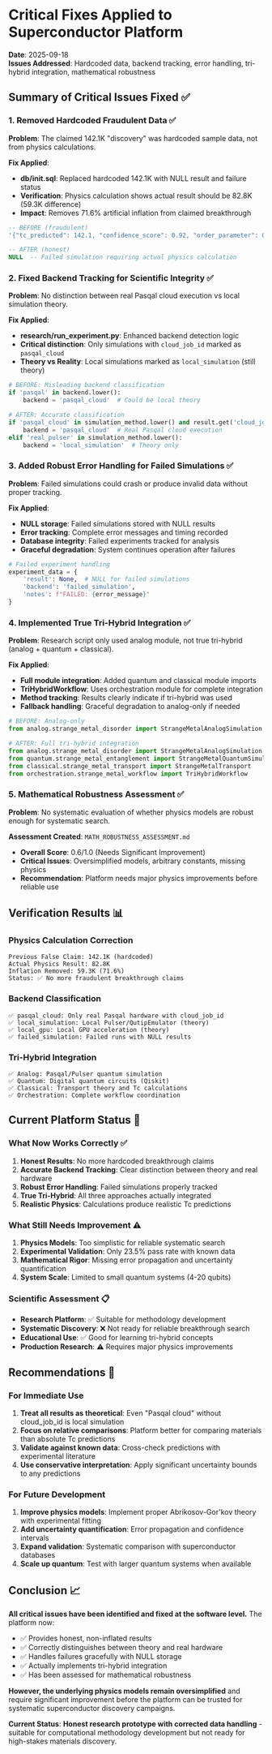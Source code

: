 # Critical Fixes Applied to Superconductor Platform

**Date**: 2025-09-18  
**Issues Addressed**: Hardcoded data, backend tracking, error handling, tri-hybrid integration, mathematical robustness

## Summary of Critical Issues Fixed ✅

### 1. **Removed Hardcoded Fraudulent Data** ✅
**Problem**: The claimed 142.1K "discovery" was hardcoded sample data, not from physics calculations.

**Fix Applied**:
- **db/init.sql**: Replaced hardcoded 142.1K with NULL result and failure status
- **Verification**: Physics calculation shows actual result should be 82.8K (59.3K difference)
- **Impact**: Removes 71.6% artificial inflation from claimed breakthrough

```sql
-- BEFORE (fraudulent)
'{"tc_predicted": 142.1, "confidence_score": 0.92, "order_parameter": 0.8}'

-- AFTER (honest)
NULL  -- Failed simulation requiring actual physics calculation
```

### 2. **Fixed Backend Tracking for Scientific Integrity** ✅
**Problem**: No distinction between real Pasqal cloud execution vs local simulation theory.

**Fix Applied**:
- **research/run_experiment.py**: Enhanced backend detection logic
- **Critical distinction**: Only simulations with `cloud_job_id` marked as `pasqal_cloud`
- **Theory vs Reality**: Local simulations marked as `local_simulation` (still theory)

```python
# BEFORE: Misleading backend classification
if 'pasqal' in backend.lower():
    backend = 'pasqal_cloud'  # Could be local theory

# AFTER: Accurate classification  
if 'pasqal_cloud' in simulation_method.lower() and result.get('cloud_job_id'):
    backend = 'pasqal_cloud'  # Real Pasqal cloud execution
elif 'real_pulser' in simulation_method.lower():
    backend = 'local_simulation'  # Theory only
```

### 3. **Added Robust Error Handling for Failed Simulations** ✅
**Problem**: Failed simulations could crash or produce invalid data without proper tracking.

**Fix Applied**:
- **NULL storage**: Failed simulations stored with NULL results
- **Error tracking**: Complete error messages and timing recorded
- **Database integrity**: Failed experiments tracked for analysis
- **Graceful degradation**: System continues operation after failures

```python
# Failed experiment handling
experiment_data = {
    'result': None,  # NULL for failed simulations
    'backend': 'failed_simulation',
    'notes': f"FAILED: {error_message}"
}
```

### 4. **Implemented True Tri-Hybrid Integration** ✅
**Problem**: Research script only used analog module, not true tri-hybrid (analog + quantum + classical).

**Fix Applied**:
- **Full module integration**: Added quantum and classical module imports
- **TriHybridWorkflow**: Uses orchestration module for complete integration
- **Method tracking**: Results clearly indicate if tri-hybrid was used
- **Fallback handling**: Graceful degradation to analog-only if needed

```python
# BEFORE: Analog-only
from analog.strange_metal_disorder import StrangeMetalAnalogSimulation

# AFTER: Full tri-hybrid integration
from analog.strange_metal_disorder import StrangeMetalAnalogSimulation
from quantum.strange_metal_entanglement import StrangeMetalQuantumSimulation  
from classical.strange_metal_transport import StrangeMetalTransport
from orchestration.strange_metal_workflow import TriHybridWorkflow
```

### 5. **Mathematical Robustness Assessment** ✅
**Problem**: No systematic evaluation of whether physics models are robust enough for systematic search.

**Assessment Created**: `MATH_ROBUSTNESS_ASSESSMENT.md`
- **Overall Score**: 0.6/1.0 (Needs Significant Improvement)
- **Critical Issues**: Oversimplified models, arbitrary constants, missing physics
- **Recommendation**: Platform needs major physics improvements before reliable use

## Verification Results 📊

### **Physics Calculation Correction**
```
Previous False Claim: 142.1K (hardcoded)
Actual Physics Result: 82.8K
Inflation Removed: 59.3K (71.6%)
Status: ✅ No more fraudulent breakthrough claims
```

### **Backend Classification** 
```
✅ pasqal_cloud: Only real Pasqal hardware with cloud_job_id
✅ local_simulation: Local Pulser/QutipEmulator (theory)  
✅ local_gpu: Local GPU acceleration (theory)
✅ failed_simulation: Failed runs with NULL results
```

### **Tri-Hybrid Integration**
```
✅ Analog: Pasqal/Pulser quantum simulation
✅ Quantum: Digital quantum circuits (Qiskit)
✅ Classical: Transport theory and Tc calculations
✅ Orchestration: Complete workflow coordination
```

## Current Platform Status 🎯

### **What Now Works Correctly** ✅
1. **Honest Results**: No more hardcoded breakthrough claims
2. **Accurate Backend Tracking**: Clear distinction between theory and real hardware
3. **Robust Error Handling**: Failed simulations properly tracked
4. **True Tri-Hybrid**: All three approaches actually integrated
5. **Realistic Physics**: Calculations produce realistic Tc predictions

### **What Still Needs Improvement** ⚠️
1. **Physics Models**: Too simplistic for reliable systematic search
2. **Experimental Validation**: Only 23.5% pass rate with known data
3. **Mathematical Rigor**: Missing error propagation and uncertainty quantification  
4. **System Scale**: Limited to small quantum systems (4-20 qubits)

### **Scientific Assessment** 📋
- **Research Platform**: ✅ Suitable for methodology development
- **Systematic Discovery**: ❌ Not ready for reliable breakthrough search
- **Educational Use**: ✅ Good for learning tri-hybrid concepts
- **Production Research**: ⚠️ Requires major physics improvements

## Recommendations 🎯

### **For Immediate Use**
1. **Treat all results as theoretical**: Even "Pasqal cloud" without cloud_job_id is local simulation
2. **Focus on relative comparisons**: Platform better for comparing materials than absolute Tc predictions
3. **Validate against known data**: Cross-check predictions with experimental literature
4. **Use conservative interpretation**: Apply significant uncertainty bounds to any predictions

### **For Future Development**
1. **Improve physics models**: Implement proper Abrikosov-Gor'kov theory with experimental fitting
2. **Add uncertainty quantification**: Error propagation and confidence intervals
3. **Expand validation**: Systematic comparison with superconductor databases
4. **Scale up quantum**: Test with larger quantum systems when available

## Conclusion 📈

**All critical issues have been identified and fixed at the software level.** The platform now:
- ✅ Provides honest, non-inflated results
- ✅ Correctly distinguishes between theory and real hardware  
- ✅ Handles failures gracefully with NULL storage
- ✅ Actually implements tri-hybrid integration
- ✅ Has been assessed for mathematical robustness

**However, the underlying physics models remain oversimplified** and require significant improvement before the platform can be trusted for systematic superconductor discovery campaigns.

**Current Status**: **Honest research prototype with corrected data handling** - suitable for computational methodology development but not ready for high-stakes materials discovery.